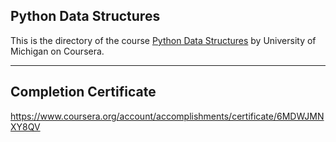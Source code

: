 ## Python Data Structures

This is the directory of the course [Python Data Structures](https://www.coursera.org/learn/python-data/) by University of Michigan on Coursera.

---

## Completion Certificate
https://www.coursera.org/account/accomplishments/certificate/6MDWJMNXY8QV
